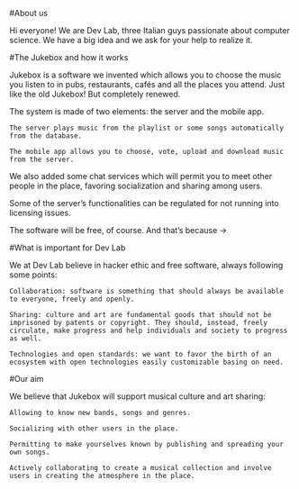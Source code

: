 #About us

Hi everyone! We are Dev Lab, three Italian guys passionate about computer science. We have a big idea and we ask for your help to realize it.

#The Jukebox and how it works

Jukebox is a software we invented which allows you to choose the music you listen to in pubs, restaurants, cafés and all the places you attend. Just like the old Jukebox! But completely renewed.

The system is made of two elements: the server and the mobile app.

    The server plays music from the playlist or some songs automatically from the database.

    The mobile app allows you to choose, vote, upload and download music from the server.

We also added some chat services which will permit you to meet other people in the place, favoring socialization and sharing among users.

Some of the server’s functionalities can be regulated for not running into licensing issues.

The software will be free, of course. And that’s because →

#What is important for Dev Lab

We at Dev Lab believe in hacker ethic and free software, always following some points:

    Collaboration: software is something that should always be available to everyone, freely and openly.

    Sharing: culture and art are fundamental goods that should not be imprisoned by patents or copyright. They should, instead, freely circulate, make progress and help individuals and society to progress as well.

    Technologies and open standards: we want to favor the birth of an ecosystem with open technologies easily customizable basing on need.

#Our aim

We believe that Jukebox will support musical culture and art sharing:

    Allowing to know new bands, songs and genres.

    Socializing with other users in the place.

    Permitting to make yourselves known by publishing and spreading your own songs.

    Actively collaborating to create a musical collection and involve users in creating the atmosphere in the place.
